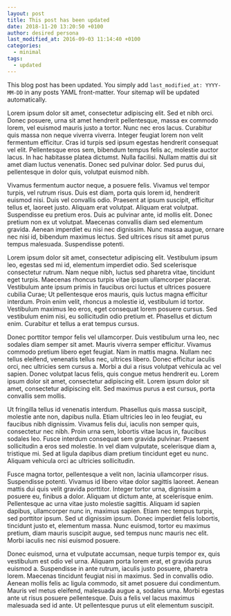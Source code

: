 ```yaml
---
layout: post
title: This post has been updated
date: 2018-11-20 13:20:50 +0100
author: desired persona
last_modified_at: 2016-09-03 11:14:40 +0100
categories:
  - minimal
tags:
  - updated
---
```


This blog post has been updated. You simply add `last_modified_at: YYYY-MM-DD` in any posts YAML front-matter. Your sitemap will be updated automatically.

Lorem ipsum dolor sit amet, consectetur adipiscing elit. Sed et nibh orci. Donec posuere, urna sit amet hendrerit pellentesque, massa ex commodo lorem, vel euismod mauris justo a tortor. Nunc nec eros lacus. Curabitur quis massa non neque viverra viverra. Integer feugiat lorem non velit fermentum efficitur. Cras id turpis sed ipsum egestas hendrerit consequat vel elit. Pellentesque eros sem, bibendum tempus felis ac, molestie auctor lacus. In hac habitasse platea dictumst. Nulla facilisi. Nullam mattis dui sit amet diam luctus venenatis. Donec sed pulvinar dolor. Sed purus dui, pellentesque in dolor quis, volutpat euismod nibh.

Vivamus fermentum auctor neque, a posuere felis. Vivamus vel tempor turpis, vel rutrum risus. Duis est diam, porta quis lorem id, hendrerit euismod nisi. Duis vel convallis odio. Praesent at ipsum suscipit, efficitur tellus et, laoreet justo. Aliquam erat volutpat. Aliquam erat volutpat. Suspendisse eu pretium eros. Duis ac pulvinar ante, id mollis elit. Donec pretium non ex ut volutpat. Maecenas convallis diam sed elementum gravida. Aenean imperdiet eu nisi nec dignissim. Nunc massa augue, ornare nec nisi id, bibendum maximus lectus. Sed ultrices risus sit amet purus tempus malesuada. Suspendisse potenti.

Lorem ipsum dolor sit amet, consectetur adipiscing elit. Vestibulum ipsum leo, egestas sed mi id, elementum imperdiet odio. Sed scelerisque consectetur rutrum. Nam neque nibh, luctus sed pharetra vitae, tincidunt eget turpis. Maecenas rhoncus turpis vitae ipsum ullamcorper placerat. Vestibulum ante ipsum primis in faucibus orci luctus et ultrices posuere cubilia Curae; Ut pellentesque eros mauris, quis luctus magna efficitur interdum. Proin enim velit, rhoncus a molestie id, vestibulum id tortor. Vestibulum maximus leo eros, eget consequat lorem posuere cursus. Sed vestibulum enim nisi, eu sollicitudin odio pretium et. Phasellus et dictum enim. Curabitur et tellus a erat tempus cursus.

Donec porttitor tempor felis vel ullamcorper. Duis vestibulum urna leo, nec sodales diam semper sit amet. Mauris viverra semper efficitur. Vivamus commodo pretium libero eget feugiat. Nam in mattis magna. Nullam nec tellus eleifend, venenatis tellus nec, ultrices libero. Donec efficitur iaculis orci, nec ultricies sem cursus a. Morbi a dui a risus volutpat vehicula ac vel sapien. Donec volutpat lacus felis, quis congue metus hendrerit eu. Lorem ipsum dolor sit amet, consectetur adipiscing elit. Lorem ipsum dolor sit amet, consectetur adipiscing elit. Sed maximus purus a est cursus, porta convallis sem mollis.

Ut fringilla tellus id venenatis interdum. Phasellus quis massa suscipit, molestie ante non, dapibus nulla. Etiam ultricies leo in leo feugiat, eu faucibus nibh dignissim. Vivamus felis dui, iaculis non semper quis, consectetur nec nibh. Proin urna sem, lobortis vitae lacus in, faucibus sodales leo. Fusce interdum consequat sem gravida pulvinar. Praesent sollicitudin a eros sed molestie. In vel diam vulputate, scelerisque diam a, tristique mi. Sed at ligula dapibus diam pretium tincidunt eget eu nunc. Aliquam vehicula orci ac ultricies sollicitudin.

Fusce magna tortor, pellentesque a velit non, lacinia ullamcorper risus. Suspendisse potenti. Vivamus id libero vitae dolor sagittis laoreet. Aenean mattis dui quis velit gravida porttitor. Integer tortor urna, dignissim a posuere eu, finibus a dolor. Aliquam ut dictum ante, at scelerisque enim. Pellentesque ac urna vitae justo molestie sagittis. Aliquam id sapien dapibus, ullamcorper nunc in, maximus sapien. Etiam nec tempus turpis, sed porttitor ipsum. Sed ut dignissim ipsum. Donec imperdiet felis lobortis, tincidunt justo et, elementum massa. Nunc euismod, tortor eu maximus pretium, diam mauris suscipit augue, sed tempus nunc mauris nec elit. Morbi iaculis nec nisi euismod posuere.

Donec euismod, urna et vulputate accumsan, neque turpis tempor ex, quis vestibulum est odio vel urna. Aliquam porta lorem erat, et gravida purus euismod a. Suspendisse in ante rutrum, iaculis justo posuere, pharetra lorem. Maecenas tincidunt feugiat nisi in maximus. Sed in convallis odio. Aenean mollis felis ac ligula commodo, sit amet posuere dui condimentum. Mauris vel metus eleifend, malesuada augue a, sodales urna. Morbi egestas ante ut risus posuere pellentesque. Duis a felis vel lacus maximus malesuada sed id ante. Ut pellentesque purus ut elit elementum suscipit.
